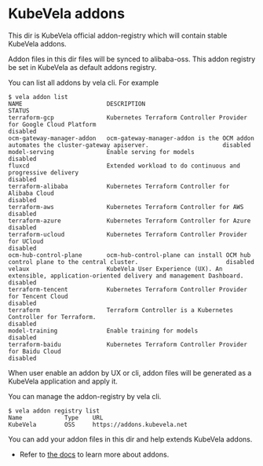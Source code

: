 # KubeVela addons

This dir is KubeVela official addon-registry which will contain stable KubeVela addons.

Addon files in this dir files will be synced to alibaba-oss. This addon registry be set in KubeVela as default addons registry.

You can list all addons by vela cli. For example

```shell
$ vela addon list
NAME                     	DESCRIPTION                                                                                          	STATUS
terraform-gcp            	Kubernetes Terraform Controller Provider for Google Cloud Platform                                   	disabled
ocm-gateway-manager-addon	ocm-gateway-manager-addon is the OCM addon automates the cluster-gateway apiserver.                  	disabled
model-serving            	Enable serving for models                                                                            	disabled
fluxcd                   	Extended workload to do continuous and progressive delivery                                          	disabled
terraform-alibaba        	Kubernetes Terraform Controller for Alibaba Cloud                                                    	disabled
terraform-aws            	Kubernetes Terraform Controller for AWS                                                              	disabled
terraform-azure          	Kubernetes Terraform Controller for Azure                                                            	disabled
terraform-ucloud         	Kubernetes Terraform Controller Provider for UCloud                                                  	disabled
ocm-hub-control-plane    	ocm-hub-control-plane can install OCM hub control plane to the central cluster.                      	disabled
velaux                   	KubeVela User Experience (UX). An extensible, application-oriented delivery and management Dashboard.	disabled
terraform-tencent        	Kubernetes Terraform Controller Provider for Tencent Cloud                                           	disabled
terraform                	Terraform Controller is a Kubernetes Controller for Terraform.                                       	disabled
model-training           	Enable training for models                                                                           	disabled
terraform-baidu          	Kubernetes Terraform Controller Provider for Baidu Cloud                                             	disabled
```

When user enable an addon by UX or cli, addon files will be generated as a KubeVela application and apply it.

You can manage the addon-registry by vela cli.

```shell
$ vela addon registry list 
Name            Type    URL                        
KubeVela        OSS     https://addons.kubevela.net
```

You can add your addon files in this dir and help extends KubeVela addons. 

* Refer to [the docs](https://kubevela.io/docs/how-to/cli/addon/addon) to learn more about addons.

